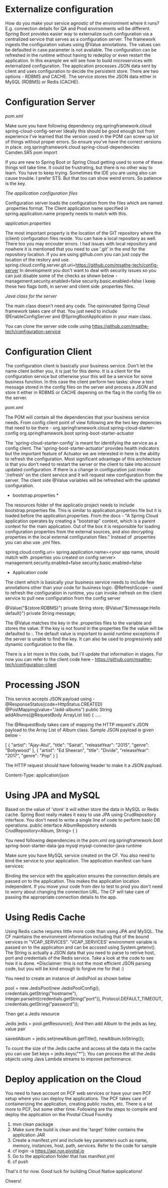 # Externalize configuration
How do you make your service agnostic of the environment where it runs? 
E.g. connection details for QA and Prod environments will be different. 
Spring Boot provides easier way to externalize such configuration via a centralized service that serves as a configuration server.
The framework ingests the configuration values using @Value annotations. 
The values can be defaulted in case parameter is not available.
The configuration can be refreshed in the runtime without having to redeploy or even restart the application.
In this example we will see how to build microservices with externalized configuration.
The application processes JSON data sent by client and uses configuration to decide the persistent store. 
There are two options - RDBMS and CACHE. The service stores the JSON data either in MySQL (RDBMS) or Redis (CACHE).

# Configuration Server
*pom.xml*

Make sure you have following dependency 
<dependency>
  <groupId>org.springframework.cloud</groupId>
  <artifactId>spring-cloud-config-server</artifactId>
</dependency>
Ideally this should be good enough but from experience I've learned that the version used in the POM can screw up lot of things without 
proper errors. So ensure you've have the correct versions in place. 
<dependencyManagement>
        <dependencies>
            <dependency>
                <groupId>org.springframework.cloud</groupId>
                <artifactId>spring-cloud-dependencies</artifactId>
                <version>Camden.SR5</version>
                <type>pom</type>
                <scope>import</scope>
            </dependency>

If you are new to Spring Boot or Spring Cloud getting used to some of these things will take time. It could be frustrating, but there is no other way to learn. You have to keep trying. Sometimes the IDE you are using also can cause trouble. I prefer STS. But that too can show weird errors. So patience is the key. 

*The appilication configuration files*

Configuration server loads the configuration from the files which are named <application-name>.properties format. The Client application name specified in spring.application.name property needs to match with this. 

*application.properties*

The most important property is the location of the GIT repository where the (client) configuration files reside. You can have a local repository as well. There too you may encouter errors. I had issues with local repository and nowhere it is mentioned that you need to use '.git' in the end for the repository location. If you are using github.com you can just copy the location of the restory and use. 
spring.cloud.config.server.git.uri=https://github.com/msathe-tech/config-server
In development you don't want to deal with security issues so you can just disable some of the checks as shown below - 
management.security.enabled=false
security.basic.enabled=false
I keep these two flags both, in server and client side .properties files. 

*Java class for the server*

The main class doesn't need any code. The opinionated Spring Cloud framework takes care of that. You just need to include @EnableConfigServer and @SpringBootApplication in your main class. 

You can clone the server side code using https://github.com/msathe-tech/configuration-service

# Configuration Client
The configuration client is basically your business service. Don't let the name client bother you, it is just for this demo. It is a client for the configuration service but otherwise your this will be a service for some business function. In this case the client perform two tasks: show a text message stored in the config files on the server and process a JSON and store it either in RDBMS or CACHE depening on the flag in the config file on the server. 

*pom.xml*

The POM will contain all the dependencies that your business service needs. From config client point of view following are the two key depencies that need to be there - 
<dependency>
    <groupId>org.springframework.cloud</groupId>
    <artifactId>spring-cloud-starter-config</artifactId>
</dependency>
<dependency>
    <groupId>org.springframework.boot</groupId>
    <artifactId>spring-boot-starter-actuator</artifactId>
</dependency>

The 'spring-cloud-starter-config' is meant for identifying the service as a config client. The 'spring-boot-starter-actuator' provides health indicators but the important feature of Actuator we are interested in here is the ability to refresh the configuration. Most significant advantage of this architecture is that you don't need to restart the server or the client to take into account updated configuration. If there is a change in configuration just invoke '/refresh' on the client service and it will request new configuration from the server. The client side @Value variables will be refreshed with the updated configuration. 

* bootstrap.properties *

The resources folder of the applicatio project needs to include bootstrap.properties file. This is similar to application.properties file but it is loaded before the application.properties. From the docs - "A Spring Cloud application operates by creating a "bootstrap" context, which is a parent context for the main application. Out of the box it is responsible for loading configuration properties from the external sources, and also decrypting properties in the local external configuration files." 
Instead of .properties you can also use .yml files. 

spring.cloud.config.uri=<URL of the config service>
spring.application.name=<your app name, should match with .properties you created on config server>
management.security.enabled=false
security.basic.enabled=false

* Application code 

The client which is basically your business service needs to include few annotations other than your code for business logic. 
@RefreshScope - used to refresh the configuration in runtime, you can invoke /refresh on the client service to pull new configuration from the config server

@Value("${store:RDBMS}")
    private String store;
@Value("${message:Hello default}")
    private String message;
    
The @Value matches the key in the <application>.properties files to the variable and stores the value. If the key is not found in the properties file the value will be defaulted to :<value>. The default value is important to avoid runtime exceptions if the server is unable to find the key. It can also be used to progressively add dynamic configuration to the file. 

There is a lot more in this code, but I'll update that information in stages. 
For now you can refer to the client code here - https://github.com/msathe-tech/configuration-client

# Processing JSON 

This service accepts JSON payload using -
 @ResponseStatus(code=HttpStatus.CREATED)
    @PostMapping(value="/add-albums")
    public String addAlbums(@RequestBody ArrayList<Album> list) {
    .....
    
The @RequestBody takes care of mapping the HTTP request's JSON payload to the Array List of Album class. 
Sample JSON payload is given below -

[
   {
        "artist": "Ajay-Atul",
        "title": "Sairat",
        "releaseYear": "2015",
        "genre": "Bollywood"
    },
    {
        "artist": "Ed Sheeran",
        "title": "Divide",
        "releaseYear": "2017",
        "genre": "Pop"
    }
 ]

The HTTP request should have following header to make it a JSON payload.

Content-Type: application/json

# Using JPA and MySQL

Based on the value of 'store' it will either store the data in MySQL or Redis cache. Spring Boot really makes it easy to use JPA using CrudRepository interface. You don't need to write a single line of code to perform basic DB operations. 
public interface AlbumRepository extends CrudRepository<Album, String> {
}

You need following dependencies in the pom.xml
<dependency>
  <groupId>org.springframework.boot</groupId>
  <artifactId>spring-boot-starter-data-jpa</artifactId>
</dependency>
<dependency>
  <groupId>mysql</groupId>
  <artifactId>mysql-connector-java</artifactId>
  <scope>runtime</scope>
</dependency>
    
Make sure you have MySQL service created on the CF. You also need to bind the service to your application. The application manifest can have services: <MySQL service name>

Binding the service with the application ensures the connection details are passed on to the application. This makes the application location independent. If you move your code from dev to test to prod you don't need to worry about changing the connection URL. The CF will take care of passing the appropriate connection details to the app. 

# Using Redis Cache
Using Redis cache requires little more code than using JPA and MySQL. The CF maintains the environment information including that of the bound services in "VCAP_SERVICES". 'VCAP_SERVICES' environment variable is passed on to the application and can be accssed using System.getenv(). The String is actually a JSON data that you need to parse to retrive host, port and credentials of the Redis service. 
Take a look at the code to see how it is done. 
*Disclaimer: this is not the most efficient JSON parsing code, but you will be kind enough to forgive me for that :)

You need to create an instance of JedisPool as shown below 

pool = new JedisPool(new JedisPoolConfig(),
        	                credentials.getString("hostname"),
        	                Integer.parseInt(credentials.getString("port")),
        	                Protocol.DEFAULT_TIMEOUT,
        	                credentials.getString("password")); 
                          
                          
Then get a Jedis resource 

Jedis jedis = pool.getResource();
And then add Album to the jedis as key, value pair

savedAlbum = jedis.set(newAlbum.getTitle(), newAlbum.toString());


To count the size of the Jedis cache and access all the data in the cache you can use
Set<String> keys = jedis.keys("*");
You can process the all the Jedis objects using Java Lambda streams to improve performance. 

# Deploy application on the Cloud 
You need to have account on PCF web services or have your own PCF setup where you can deploy the applications. The PCF takes care of containerizing the application, creating public routes, etc. There is a lot more to PCF, but some other time. 
Following are the steps to compile and deploy the application on the Pivotal Cloud Foundry
1. mvn clean package
2. Make sure the build is clean and the 'target' folder contains the application JAR
3. Create a manifest.yml and include key parameters such as name, memory, instances, host, path, services. Refer to the code for sample
4. cf login -a https://api.run.pivotal.io 
5. Go to the application folder that has manifest.yml
6. cf push

That's it for now.
Good luck for building Cloud Native applications!

Cheers!



